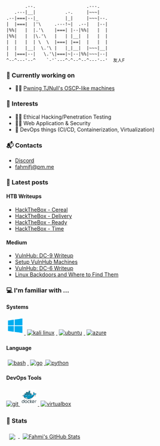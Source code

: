 ```
       .--.                   .---.
   .---|__|           .-.     |~~~|
.--|===|--|_          |_|     |~~~|--.
|  |===|  |'\     .---!~|  .--|   |--|
|%%|   |  |.'\    |===| |--|%%|   |  |
|%%|   |  |\.'\   |   | |__|  |   |  |
|  |   |  | \  \  |===| |==|  |   |  |
|  |   |__|  \.'\ |   |_|__|  |~~~|__|   
|  |===|--|   \.'\|===|~|--|%%|~~~|--|  
^--^---'--^    `-'`---^-^--^--^---'--'  友人F
```

### 🔭 Currently working on

- 🐱‍💻 [Pwning TJNull's OSCP-like machines](https://fahmifj.github.io/tags/oscp-like/)

### 🎯 Interests

- 🐱‍💻 Ethical Hacking/Penetration Testing
- 🐱‍💻 Web Application & Security
- 🤖 DevOps things (CI/CD, Containerization, Virtualization)

### 📬 Contacts

- [Discord](https://discord.com/users/305634994938707969)
- [fahmifj@pm.me](mailto:fahmifj@pm.me)

### 📝 Latest posts

#### HTB Writeups

<!-- HTB:START -->
- [HackTheBox - Cereal](https://fahmifj.github.io/writeups/hackthebox/htb-cereal/)
- [HackTheBox - Delivery](https://fahmifj.github.io/writeups/hackthebox/htb-delivery/)
- [HackTheBox - Ready](https://fahmifj.github.io/writeups/hackthebox/htb-ready/)
- [HackTheBox - Time](https://fahmifj.github.io/writeups/hackthebox/htb-time/)
<!-- HTB:END -->


#### Medium

<!-- BLOG-POST-LIST:START -->
- [VulnHub: DC-9 Writeup](https://fahmifj.medium.com/vulnhub-dc-9-writeup-109007afdcd6?source=rss-1354259e1c27------2)
- [Setup VulnHub Machines](https://fahmifj.medium.com/setup-vulnhub-machines-74d7dddef596?source=rss-1354259e1c27------2)
- [VulnHub: DC-6 Writeup](https://fahmifj.medium.com/vulnhub-dc-6-writeup-c53967e447c3?source=rss-1354259e1c27------2)
- [Linux Backdoors and Where to Find Them](https://medium.com/geekculture/linux-backdoors-and-where-to-find-them-3b29888bdb98?source=rss-1354259e1c27------2)
<!-- BLOG-POST-LIST:END -->


### 💻 I'm familiar with ...

#### Systems

  <a href="https://www.microsoft.com/en-us/windows" target="_blank"> 
    <img src="https://raw.githubusercontent.com/devicons/devicon/master/icons/windows8/windows8-original.svg" alt="windows" height="40" style="margin:4px"> 
  </a>

  <a href="https://www.kali.org/" target="_blank"> 
    <img src="https://upload.wikimedia.org/wikipedia/commons/4/4b/Kali_Linux_2.0_wordmark.svg" alt="kali linux" height="40" style="margin:4px" > 
  </a>

  <a href="https://ubuntu.com/" target="_blank"> 
    <img src="https://www.vectorlogo.zone/logos/ubuntu/ubuntu-icon.svg" alt="ubuntu" height="40" style="margin:4px"> 
  </a>

  <a href="https://azure.microsoft.com/en-in/" target="_blank"> 
    <img src="https://www.vectorlogo.zone/logos/microsoft_azure/microsoft_azure-icon.svg" height="40" alt="azure" style="margin:4px"/> 
  </a>

#### Language
  <a href="https://www.gnu.org/software/bash/" target="_blank"> 
    <img src="https://www.vectorlogo.zone/logos/gnu_bash/gnu_bash-icon.svg" alt="bash" height="40" style="margin:4px" /> 
  </a> 

  <a href="https://golang.org" target="_blank"> 
    <img src="https://www.vectorlogo.zone/logos/golang/golang-icon.svg" alt="go" height="40" style="margin:4px;" > 
  </a>

  <a href="https://www.python.org" target="_blank"> 
    <img src="https://www.vectorlogo.zone/logos/python/python-icon.svg" alt="python" width="40" /> 
  </a>

#### DevOps Tools
  <a href="https://git-scm.com/" target="_blank"> 
    <img src="https://www.vectorlogo.zone/logos/git-scm/git-scm-icon.svg" alt="git" height="40" /> 
  </a>

  <a href="https://www.docker.com/" target="_blank"> 
    <img src="https://raw.githubusercontent.com/devicons/devicon/master/icons/docker/docker-original-wordmark.svg" alt="docker" width="40" style="margin:4px"/> 
  </a>

  <a href="https://www.virtualbox.org/" target="_blank"> 
    <img src="https://www.vectorlogo.zone/logos/virtualbox/virtualbox-icon.svg" alt="virtualbox" height="40" style="margin:4px"> 
  </a>

<br>

### 🔰 Stats
<!-- GitHub Stats -->

<a href="https://github.com/fahmifj">
  <img align="center" style="margin:0.5rem" src="https://github-readme-stats.vercel.app/api/top-langs/?username=fahmifj&hide=html,css,roff&title_color=ffffff&text_color=c9cacc&icon_color=4AB197&bg_color=1A2B34" />
</a>

<a href="https://github.com/fahmifj">
  <img align="center" style="margin:0.5rem" src="https://github-readme-stats.vercel.app/api?username=fahmifj&show_icons=true&line_height=27&count_private=true&title_color=ffffff&text_color=c9cacc&icon_color=4AB097&bg_color=1A2B34" alt="Fahmi's GitHub Stats" />
</a>